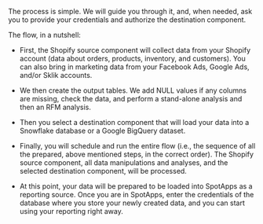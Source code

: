 The process is simple. We will guide you through it, and, when needed, ask you to provide your credentials and authorize the destination component.

The flow, in a nutshell:

- First, the Shopify source component will collect data from your Shopify account (data about orders, products, inventory, and customers). You can also bring in marketing data from your Facebook Ads, Google Ads, and/or Sklik accounts.

- We then create the output tables. We add NULL values if any columns are missing, check the data, and perform a stand-alone analysis and then an RFM analysis.

- Then you select a destination component that will load your data into a Snowflake database or a Google BigQuery dataset.

- Finally, you will schedule and run the entire flow (i.e., the sequence of all the prepared, above mentioned steps, in the correct order). The Shopify source component, all data manipulations and analyses, and the selected destination component, will be processed.

- At this point, your data will be prepared to be loaded into SpotApps as a reporting source. Once you are in SpotApps, enter the credentials of the database where you store your newly created data, and you can start using your reporting right away.

